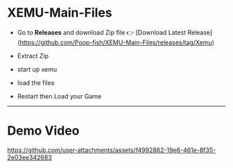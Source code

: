 # XEMU-Main-Files

- Go to **Releases** and download Zip file 👉 [Download Latest Release] (https://github.com/Poop-fish/XEMU-Main-Files/releases/tag/Xemu)
 
- Extract Zip 

- start up xemu

- load the files

-  Restart then Load your Game

---
 
# Demo Video 


https://github.com/user-attachments/assets/f4992862-19e6-461e-8f35-2e03ee342683

